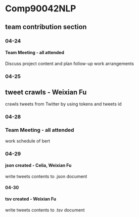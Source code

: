 # Comp90042NLP

## team contribution section

### 04-24

#### Team Meeting - all attended

Discuss project content and plan follow-up work arrangements

### 04-25

## tweet crawls - Weixian Fu

crawls tweets from Twitter by using tokens and tweets id

### 04-28

### Team Meeting - all attended

work schedule of bert

### 04-29

#### json created - Celia, Weixian Fu

write tweets contents to .json document

#### 04-30

#### tsv created - Weixian Fu

write tweets contents to .tsv document